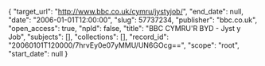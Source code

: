 {
  "target_url": "http://www.bbc.co.uk/cymru/jystyjob/", 
  "end_date": null, 
  "date": "2006-01-01T12:00:00", 
  "slug": 57737234, 
  "publisher": "bbc.co.uk", 
  "open_access": true, 
  "npld": false, 
  "title": "BBC CYMRU'R BYD - Jyst y Job", 
  "subjects": [], 
  "collections": [], 
  "record_id": "20060101T120000/7hrvEy0e07yMMU/UN6GOcg==", 
  "scope": "root", 
  "start_date": null
}

